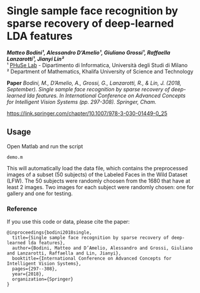 # Single sample face recognition by sparse recovery of deep-learned LDA features

***Matteo Bodini¹, Alessandro D’Amelio¹, Giuliano Grossi¹, Raffaella Lanzarotti¹, Jianyi Lin²***  
¹ [PHuSe Lab](https://phuselab.di.unimi.it) - Dipartimento di Informatica, Università degli Studi di Milano  
² Department of Mathematics, Khalifa University of Science and Technology  

**Paper** *Bodini, M., D’Amelio, A., Grossi, G., Lanzarotti, R., & Lin, J. (2018, September). Single sample face recognition by sparse recovery of deep-learned lda features. In International Conference on Advanced Concepts for Intelligent Vision Systems (pp. 297-308). Springer, Cham.*

https://link.springer.com/chapter/10.1007/978-3-030-01449-0_25

## Usage
Open Matlab and run the script

```
demo.m
```

This will automatically load the data file, which contains the preprocessed images of a subset (50 subjects) of the Labeled Faces 
in the Wild Dataset (LFW). The 50 subjects were randomly choosen from the 1680 that have at least 2 images. Two images for each 
subject were randomly chosen: one for gallery and one for testing.


### Reference

If you use this code or data, please cite the paper:
```
@inproceedings{bodini2018single,
  title={Single sample face recognition by sparse recovery of deep-learned lda features},
  author={Bodini, Matteo and D’Amelio, Alessandro and Grossi, Giuliano and Lanzarotti, Raffaella and Lin, Jianyi},
  booktitle={International Conference on Advanced Concepts for Intelligent Vision Systems},
  pages={297--308},
  year={2018},
  organization={Springer}
}
```

